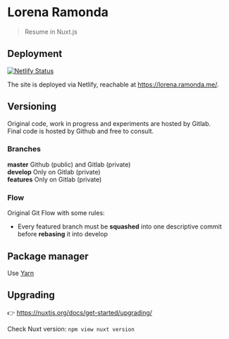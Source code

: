 # Lorena Ramonda

> Resume in Nuxt.js

## Deployment

[![Netlify Status](https://api.netlify.com/api/v1/badges/0d2afc2b-cd8b-4606-9df1-aefcac7bfb39/deploy-status)](https://app.netlify.com/sites/lorenaramonda/deploys)

The site is deployed via Netlify, reachable at https://lorena.ramonda.me/.

## Versioning

Original code, work in progress and experiments are hosted by Gitlab.  
Final code is hosted by Github and free to consult.

### Branches

**master** Github (public) and Gitlab (private)  
**develop** Only on Gitlab (private)  
**features** Only on Gitlab (private)

### Flow

Original Git Flow with some rules:

- Every featured branch must be **squashed** into one descriptive commit before **rebasing** it into develop

## Package manager

Use [Yarn](https://yarnpkg.com/cli/install)

## Upgrading

👉 https://nuxtjs.org/docs/get-started/upgrading/

Check Nuxt version: `npm view nuxt version`
